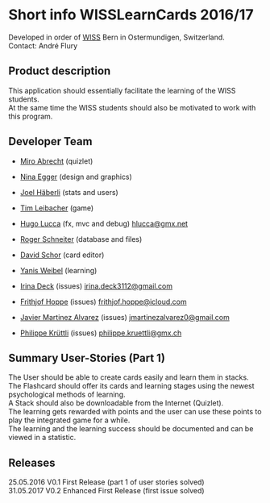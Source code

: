 ﻿#   Short info WISSLearnCards 2016/17
Developed in order of [WISS](https://www.wiss.ch/de-CH) Bern in Ostermundigen, Switzerland.    
Contact: André Flury

## Product description
This application should essentially facilitate the learning of the WISS students.    
At the same time the WISS students should also be motivated to work with this program.

## Developer Team
- [Miro	Abrecht](https://github.com/miro-albrecht)								(quizlet)
- [Nina	Egger](https://github.com/Nina-Egger)								(design and graphics)
- [Joel	Häberli](https://github.com/Joel-Haeberli)								(stats and users)
- [Tim	Leibacher](https://github.com/Tim-Leibacher)							(game)
- [Hugo	Lucca](https://github.com/hlucca)					(fx, mvc and debug) hlucca@gmx.net
- [Roger	Schneiter](https://github.com/rogerschneiter)							(database and files)
- [David	Schor](https://github.com/david-schor)								(card editor)
- [Yanis	Weibel](https://github.com/Yanis-Weibel)								(learning)
    
- [Irina Deck](https://github.com/princess3112)								(issues) irina.deck3112@gmail.com
- [Frithjof Hoppe](https://github.com/frithjofhoppe)								(issues) frithjof.hoppe@icloud.com
- [Javier Martinez Alvarez](https://github.com/javi36)								(issues) jmartinezalvarez0@gmail.com
- [Philippe Krüttli](https://github.com/kruettlip) 								(issues) philippe.kruettli@gmx.ch

## Summary User-Stories (Part 1)
The User should be able to create cards easily and learn them in stacks.    
The Flashcard should offer its cards and learning stages using the newest psychological methods of learning.    
A Stack should also be downloadable from the Internet (Quizlet).    
The learning gets rewarded with points and the user can use these points to play the integrated
game for a while.    
The learning and the learning success should be documented and can be viewed in a statistic.    

## Releases
25.05.2016			V0.1	First Release (part 1 of user stories solved)    
31.05.2017      V0.2  Enhanced First Release (first issue solved)
